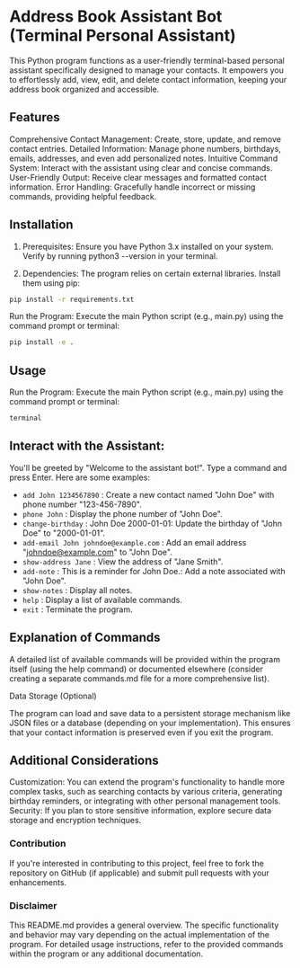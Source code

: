 # Address Book Assistant Bot (Terminal Personal Assistant)

This Python program functions as a user-friendly terminal-based personal assistant specifically designed to manage your contacts. It empowers you to effortlessly add, view, edit, and delete contact information, keeping your address book organized and accessible.

## Features

Comprehensive Contact Management: Create, store, update, and remove contact entries.
Detailed Information: Manage phone numbers, birthdays, emails, addresses, and even add personalized notes.
Intuitive Command System: Interact with the assistant using clear and concise commands.
User-Friendly Output: Receive clear messages and formatted contact information.
Error Handling: Gracefully handle incorrect or missing commands, providing helpful feedback.

## Installation

1. Prerequisites: Ensure you have Python 3.x installed on your system. Verify by running python3 --version in your terminal.

2. Dependencies: The program relies on certain external libraries. Install them using pip:

```bash
pip install -r requirements.txt
```

Run the Program: Execute the main Python script (e.g., main.py) using the command prompt or terminal:

```bash
pip install -e . 
```


## Usage
Run the Program: Execute the main Python script (e.g., main.py) using the command prompt or terminal:

```Bash
terminal
```


## Interact with the Assistant: 

You'll be greeted by "Welcome to the assistant bot!". Type a command and press Enter. Here are some examples:

* `add John 1234567890` : Create a new contact named "John Doe" with phone number "123-456-7890".
* `phone John` : Display the phone number of "John Doe".
* `change-birthday` : John Doe 2000-01-01: Update the birthday of "John Doe" to "2000-01-01".
* `add-email John johndoe@example.com` : Add an email address "johndoe@example.com" to "John Doe".
* `show-address Jane` : View the address of "Jane Smith".
* `add-note` : This is a reminder for John Doe.: Add a note associated with "John Doe".
* `show-notes` : Display all notes.
* `help` : Display a list of available commands.
* `exit` : Terminate the program.

## Explanation of Commands

A detailed list of available commands will be provided within the program itself (using the help command) or documented elsewhere (consider creating a separate commands.md file for a more comprehensive list).

Data Storage (Optional)

The program can load and save data to a persistent storage mechanism like JSON files or a database (depending on your implementation). This ensures that your contact information is preserved even if you exit the program.

## Additional Considerations

Customization: You can extend the program's functionality to handle more complex tasks, such as searching contacts by various criteria, generating birthday reminders, or integrating with other personal management tools.
Security: If you plan to store sensitive information, explore secure data storage and encryption techniques.

### Contribution

If you're interested in contributing to this project, feel free to fork the repository on GitHub (if applicable) and submit pull requests with your enhancements.

### Disclaimer

This README.md provides a general overview. The specific functionality and behavior may vary depending on the actual implementation of the program. For detailed usage instructions, refer to the provided commands within the program or any additional documentation.
